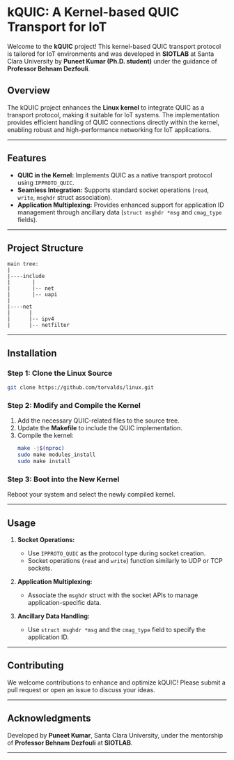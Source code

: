 # **kQUIC: A Kernel-based QUIC Transport for IoT**

Welcome to the **kQUIC** project! This kernel-based QUIC transport protocol is tailored for IoT environments and was developed in **SIOTLAB** at Santa Clara University by **Puneet Kumar (Ph.D. student)** under the guidance of **Professor Behnam Dezfouli**.

## **Overview**
The kQUIC project enhances the **Linux kernel** to integrate QUIC as a transport protocol, making it suitable for IoT systems. The implementation provides efficient handling of QUIC connections directly within the kernel, enabling robust and high-performance networking for IoT applications.

---

## **Features**
- **QUIC in the Kernel:** Implements QUIC as a native transport protocol using `IPPROTO_QUIC`.
- **Seamless Integration:** Supports standard socket operations (`read`, `write`, `msghdr` struct association).
- **Application Multiplexing:** Provides enhanced support for application ID management through ancillary data (`struct msghdr *msg` and `cmag_type` fields).

---

## **Project Structure**
```
main tree:
|
|----include
|       |
|       |-- net
|       |-- uapi
|
|----net
|      |
|      |-- ipv4
|      |-- netfilter
```

---

## **Installation**

### **Step 1: Clone the Linux Source**
```bash
git clone https://github.com/torvalds/linux.git
```

### **Step 2: Modify and Compile the Kernel**
1. Add the necessary QUIC-related files to the source tree.
2. Update the **Makefile** to include the QUIC implementation.
3. Compile the kernel:
   ```bash
   make -j$(nproc)
   sudo make modules_install
   sudo make install
   ```

### **Step 3: Boot into the New Kernel**
Reboot your system and select the newly compiled kernel.

---

## **Usage**
1. **Socket Operations:**
   - Use `IPPROTO_QUIC` as the protocol type during socket creation.
   - Socket operations (`read` and `write`) function similarly to UDP or TCP sockets.

2. **Application Multiplexing:**
   - Associate the `msghdr` struct with the socket APIs to manage application-specific data.

3. **Ancillary Data Handling:**
   - Use `struct msghdr *msg` and the `cmag_type` field to specify the application ID.

---

## **Contributing**
We welcome contributions to enhance and optimize kQUIC! Please submit a pull request or open an issue to discuss your ideas.

---

## **Acknowledgments**
Developed by **Puneet Kumar**, Santa Clara University, under the mentorship of **Professor Behnam Dezfouli** at **SIOTLAB**.

---
